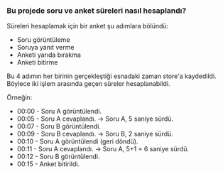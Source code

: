 ### Bu projede soru ve anket süreleri nasıl hesaplandı?

Süreleri hesaplamak için bir anket şu adımlara bölündü:
- Soru görüntüleme
- Soruya yanıt verme
- Anketi yarıda bırakma
- Anketi bitirme

Bu 4 adımın her birinin gerçekleştiği esnadaki zaman store'a kaydedildi.
Böylece iki işlem arasında geçen süreler hesaplanabildi.

Örneğin:
- 00:00 - Soru A görüntülendi.
- 00:05 - Soru A cevaplandı. -> Soru A, 5 saniye sürdü.
- 00:07 - Soru B görüntülendi.
- 00:09 - Soru B cevaplandı. -> Soru B, 2 saniye sürdü.
- 00:10 - Soru A görüntülendi (geri döndü).
- 00:11 - Soru A cevaplandı. -> Soru A, 5+1 = 6 saniye sürdü.
- 00:12 - Soru B görüntülendi.
- 00:15 - Anket bitirildi.
